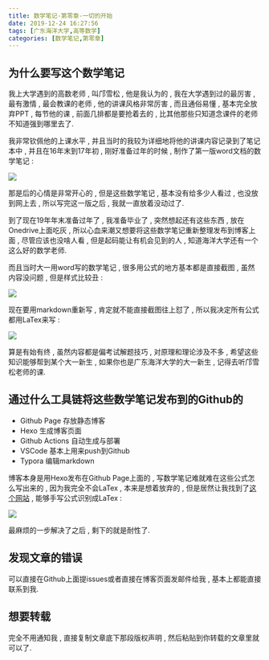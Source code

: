 ```yaml
---
title: 数学笔记-第零章-一切的开始
date: 2019-12-24 16:27:56
tags: [广东海洋大学,高等数学]
categories: [数学笔记,第零章]
---
```


## 为什么要写这个数学笔记

我上大学遇到的高数老师 , 叫邝雪松 , 他是我认为的 , 我在大学遇到过的最厉害 , 最有激情 , 最会教课的老师 , 他的讲课风格非常厉害 , 而且通俗易懂 , 基本完全放弃PPT , 每节他的课 , 前面几排都是要抢着去的 , 比其他那些只知道念课件的老师不知道强到哪里去了.

我非常钦佩他的上课水平 , 并且当时的我较为详细地将他的讲课内容记录到了笔记本中 , 并且在16年末到17年初 , 刚好准备过年的时候 , 制作了第一版word文档的数学笔记 :

![](https://i.loli.net/2019/12/26/UJCGe4xFOVEqjWL.png)

<!-- more -->

那是后的心情是非常开心的 , 但是这些数学笔记 , 基本没有给多少人看过 , 也没放到网上去 , 所以写完这一版之后 , 我就一直放着没动过了.

到了现在19年年末准备过年了 , 我准备毕业了 , 突然想起还有这些东西 , 放在Onedrive上面吃灰 , 所以心血来潮又想要将这些数学笔记重新整理发布到博客上面 , 尽管应该也没啥人看 , 但是起码能让有机会见到的人 , 知道海洋大学还有一个这么好的数学老师.

而且当时大一用word写的数学笔记 , 很多用公式的地方基本都是直接截图 , 虽然内容没问题 , 但是样式比较丑 :

![](https://i.loli.net/2019/12/26/1Zragc4NLPztKGq.png)

现在要用markdown重新写 , 肯定就不能直接截图往上怼了 , 所以我决定所有公式都用LaTex来写 :

![](https://i.loli.net/2019/12/26/XMGF5qzI4KhZWPa.png)

算是有始有终 , 虽然内容都是偏考试解题技巧 , 对原理和理论涉及不多 , 希望这些知识能够帮到某个大一新生 , 如果你也是广东海洋大学的大一新生 , 记得去听邝雪松老师的课.

## 通过什么工具链将这些数学笔记发布到的Github的

- Github Page 存放静态博客
- Hexo 生成博客页面
- Github Actions 自动生成与部署
- VSCode 基本上用来push到Github
- Typora 编辑markdown

博客本身是用Hexo发布在Github Page上面的 , 写数学笔记难就难在这些公式怎么写出来的  ,  因为我完全不会LaTex , 本来是想着放弃的 , 但是居然让我找到了[这个网站](http://www.wiris.com/editor/demo/zh/developers#toolbars) , 能够手写公式识别成LaTex :

![](https://i.loli.net/2019/12/26/owVKLiyRQxYItu7.png)

最麻烦的一步解决了之后 , 剩下的就是耐性了.

## 发现文章的错误

可以直接在Github上面提issues或者直接在博客页面发邮件给我 , 基本上都能直接联系到我.

## 想要转载

完全不用通知我 , 直接复制文章底下那段版权声明 , 然后粘贴到你转载的文章里就可以了.
